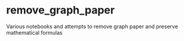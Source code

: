 # remove_graph_paper
Various notebooks and attempts to remove graph paper and preserve mathematical formulas
